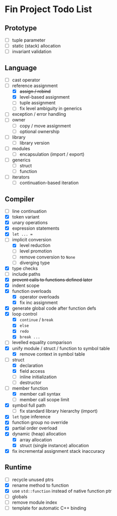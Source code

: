 # Fin Project Todo List

## Prototype

- [ ] tuple parameter
- [ ] static (stack) allocation
- [ ] invariant validation

## Language

- [ ] cast operator
- [ ] reference assignment
  - [x] ~~assign / rebind~~
  - [x] level-based assignment
  - [ ] tuple assignment
  - [ ] fix level ambiguity in generics
- [ ] exception / error handling
- [ ] owner
  - [ ] copy / move assignment
  - [ ] optional ownership
- [ ] library
  - [ ] library version
- [ ] modules
  - [ ] encapsulation (import / export)
- [ ] generics
  - [ ] struct
  - [ ] function
- [ ] iterators
  - [ ] continuation-based iteration

## Compiler

- [ ] line continuation
- [x] token variant
- [x] unary operations
- [x] expression statements
- [x] `let ... =`
- [ ] implicit conversion
  - [x] level reduction
  - [ ] level promotion
  - [ ] remove conversion to `None`
  - [ ] diverging type
- [x] type checks
- [ ] include paths
- [x] ~~prevent calls to functions defined later~~
- [x] indent scope
- [x] function overloads
  - [x] operator overloads
  - [x] fix inc assignment
- [x] generate global code after function defs
- [x] loop control
  - [x] `continue` / `break`
  - [x] `else`
  - [x] `redo`
  - [x] `break ...`
- [ ] levelled equality comparison
- [x] unify module / struct / function to symbol table
  - [x] remove context in symbol table
- [ ] struct
  - [x] declaration
  - [x] field access
  - [ ] inline initialization
  - [ ] destructor
- [ ] member function
  - [x] member call syntax
  - [ ] member call scope limit
- [x] symbol full path
  - [ ] fix standard library hierarchy (import)
- [x] `let` type inference
- [x] function group no override
- [x] partial order overload
- [x] dynamic (heap) allocation
  - [x] array allocation
  - [x] struct (single instance) allocation
- [x] fix incremental assignment stack inaccuracy

## Runtime

- [ ] recycle unused ptrs
- [x] rename method to function
- [x] use `std::function` instead of native function ptr
- [ ] globals
- [ ] remove module index
- [ ] template for automatic C++ binding
